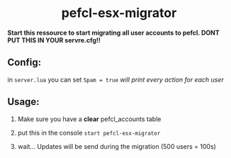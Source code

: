 <h1 align="center">pefcl-esx-migrator</h1>

**Start this ressource to start migrating all user accounts to pefcl. DONT PUT THIS IN YOUR servre.cfg!!**

## Config:
in `server.lua`
you can set `Spam = true` 
*will print every action for each user*

## Usage:
1. Make sure you have a **clear** pefcl_accounts table

2. put this in the console `start pefcl-esx-migrator`

3. wait... Updates will be send during the migration (500 users = 100s)
   
